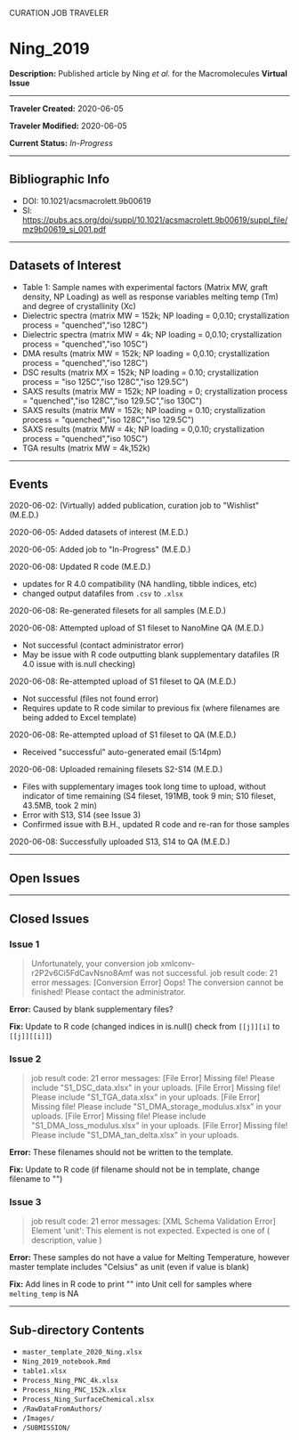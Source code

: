 CURATION JOB TRAVELER

# Ning_2019

**Description:** Published article by Ning *et al.* for the Macromolecules **Virtual Issue**

---

**Traveler Created:** 2020-06-05

**Traveler Modified:** 2020-06-05

**Current Status:** *In-Progress*

---

## Bibliographic Info

* DOI: 10.1021/acsmacrolett.9b00619
* SI: https://pubs.acs.org/doi/suppl/10.1021/acsmacrolett.9b00619/suppl_file/mz9b00619_si_001.pdf

---

## Datasets of Interest

* Table 1: Sample names with experimental factors (Matrix MW, graft density, NP Loading) as well as response variables melting temp (Tm) and degree of crystallinity (Xc)
* Dielectric spectra (matrix MW = 152k; NP loading = 0,0.10; crystallization process = "quenched","iso 128C")
* Dielectric spectra (matrix MW = 4k; NP loading = 0,0.10; crystallization process = "quenched","iso 105C")
* DMA results (matrix MW = 152k; NP loading = 0,0.10; crystallization process = "quenched","iso 128C")
* DSC results (matrix MX = 152k; NP loading = 0.10; crystallization process = "iso 125C","iso 128C","iso 129.5C")
* SAXS results (matrix MW = 152k; NP loading = 0; crystallization process = "quenched","iso 128C","iso 129.5C","iso 130C")
* SAXS results (matrix MW = 152k; NP loading = 0.10; crystallization process = "quenched","iso 128C","iso 129.5C")
* SAXS results (matrix MW = 4k; NP loading = 0,0.10; crystallization process = "quenched","iso 105C")
* TGA results (matrix MW = 4k,152k)

---

## Events

2020-06-02: (Virtually) added publication, curation job to "Wishlist" (M.E.D.)

2020-06-05: Added datasets of interest (M.E.D.)

2020-06-05: Added job to "In-Progress" (M.E.D.)

2020-06-08: Updated R code (M.E.D.)
* updates for R 4.0 compatibility (NA handling, tibble indices, etc)
* changed output datafiles from `.csv` to `.xlsx`

2020-06-08: Re-generated filesets for all samples (M.E.D.)

2020-06-08: Attempted upload of S1 fileset to NanoMine QA (M.E.D.)
* Not successful (contact administrator error)
* May be issue with R code outputting blank supplementary datafiles (R 4.0 issue with is.null checking)

2020-06-08: Re-attempted upload of S1 fileset to QA (M.E.D.)
* Not successful (files not found error)
* Requires update to R code similar to previous fix (where filenames are being added to Excel template)

2020-06-08: Re-attempted upload of S1 fileset to QA (M.E.D.)
* Received "successful" auto-generated email (5:14pm)

2020-06-08: Uploaded remaining filesets S2-S14 (M.E.D.)
* Files with supplementary images took long time to upload, without indicator of time remaining (S4 fileset, 191MB, took 9 min; S10 fileset, 43.5MB, took 2 min)
* Error with S13, S14 (see Issue 3)
* Confirmed issue with B.H., updated R code and re-ran for those samples

2020-06-08: Successfully uploaded S13, S14 to QA (M.E.D.)



---

## Open Issues



---

## Closed Issues

### Issue 1
>Unfortunately, your conversion job xmlconv-r2P2v6Ci5FdCavNsno8Amf was not successful.
>job result code: 21
>error messages: [Conversion Error] Oops! The conversion cannot be finished! Please contact the administrator.

**Error:** Caused by blank supplementary files? 

**Fix:** Update to R code (changed indices in is.null() check from `[[j]][i]` to `[[j]][[i]]`)

### Issue 2
>job result code: 21
>error messages: [File Error] Missing file! Please include "S1_DSC_data.xlsx" in your uploads. [File Error] Missing file! Please include "S1_TGA_data.xlsx" in your uploads. [File Error] Missing file! Please include "S1_DMA_storage_modulus.xlsx" in your uploads. [File Error] Missing file! Please include "S1_DMA_loss_modulus.xlsx" in your uploads. [File Error] Missing file! Please include "S1_DMA_tan_delta.xlsx" in your uploads.

**Error:** These filenames should not be written to the template. 

**Fix:** Update to R code (if filename should not be in template, change filename to "")

### Issue 3
>job result code: 21
>error messages: [XML Schema Validation Error] Element 'unit': This element is not expected. Expected is one of ( description, value )

**Error:** These samples do not have a value for Melting Temperature, however master template includes "Celsius" as unit (even if value is blank)

**Fix:** Add lines in R code to print "" into Unit cell for samples where `melting_temp` is NA


---

## Sub-directory Contents

* `master_template_2020_Ning.xlsx`
* `Ning_2019_notebook.Rmd`
* `table1.xlsx`
* `Process_Ning_PNC_4k.xlsx`
* `Process_Ning_PNC_152k.xlsx`
* `Process_Ning_SurfaceChemical.xlsx`
* `/RawDataFromAuthors/`
* `/Images/`
* `/SUBMISSION/`
